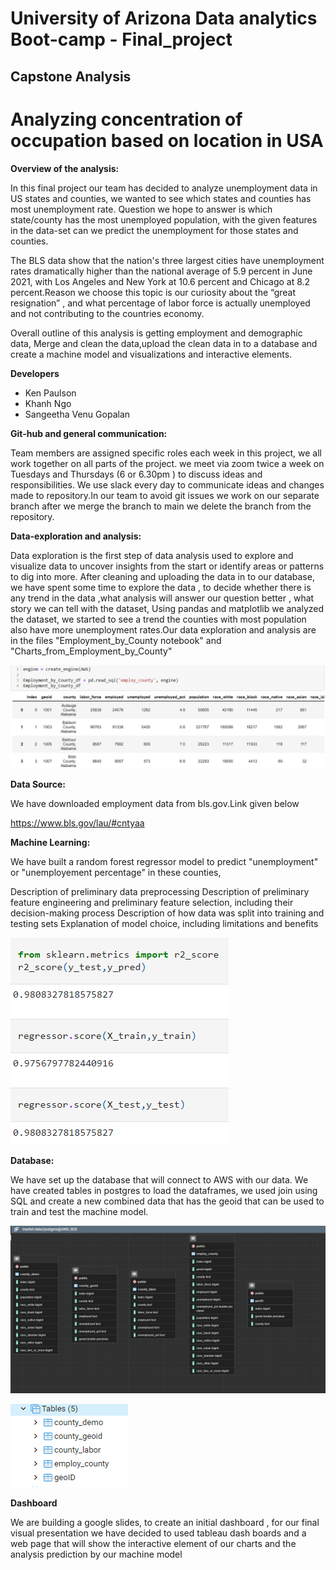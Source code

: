 # University of Arizona Data analytics Boot-camp - Final_project
## Capstone Analysis

# Analyzing concentration of occupation based on location in USA

**Overview of the analysis:**

In this final project our team has decided to analyze unemployment data in US states and counties, we wanted to see which states and counties has most unemployment rate. Question we hope to answer is which state/county has the most unemployed population, with the given features in the data-set can we predict the unemployment for those states and counties.

The BLS data show that the nation's three largest cities have unemployment rates dramatically higher than the national average of 5.9 percent in June 2021, with Los Angeles and New York at 10.6 percent and Chicago at 8.2 percent.Reason we choose this topic is our curiosity about the “great resignation” , and what percentage of labor force is actually unemployed and not contributing to the countries economy.

Overall outline of this analysis is getting employment and demographic data, Merge and clean the data,upload the clean data in to a database and create a machine model and visualizations and interactive elements.

**Developers**

- Ken Paulson
- Khanh Ngo
- Sangeetha Venu Gopalan

**Git-hub and general communication:**

Team members are assigned specific roles each week in this project, we all work together on all parts of the project. we meet via zoom twice a week on Tuesdays and Thursdays (6 or 6.30pm ) to discuss ideas and responsibilities. We use slack every day to communicate ideas and changes made to repository.In our team to avoid git issues we work on our separate branch after we merge the branch to main we delete the branch from the repository.

**Data-exploration and analysis:** 

Data exploration is the first step of data analysis used to explore and visualize data to uncover insights from the start or identify areas or patterns to dig into more. After cleaning and uploading the data in to our database, we have spent some time to explore the data , to decide whether there is any trend in the data ,what analysis will answer our question better , what story we can tell with the dataset, Using pandas and matplotlib  we analyzed the dataset, we started to see a trend the counties with most population also have more unemployment rates.Our data exploration and analysis are in the files "Employment_by_County notebook" and "Charts_from_Employment_by_County"


![data_frame](images/final_data.PNG)


**Data Source:**

We have downloaded employment data from bls.gov.Link given below 

https://www.bls.gov/lau/#cntyaa


**Machine Learning:** 

We have built a random forest regressor model to predict "unemployment" or "unemployement percentage" in these counties, 

Description of preliminary data preprocessing 
Description of preliminary feature engineering and preliminary feature selection, including their decision-making process 
Description of how data was split into training and testing sets 
Explanation of model choice, including limitations and benefits


![Regressor](images/ml_r2.PNG)

**Database:** 

We have set up the database that will connect to AWS with our data. We have created tables in postgres to load the dataframes, we used join using SQL and create a new combined data that has the geoid that can be used to train and test the machine model.

![projected_erd](images/project_ERD_DB.PNG)

![tables from database ](images/tables_DB.PNG)

**Dashboard** 

We are building a google slides, to create an initial dashboard , for our final visual presentation we have decided to used tableau dash boards and a web page that will show the interactive element of our charts and the analysis prediction by our machine model
